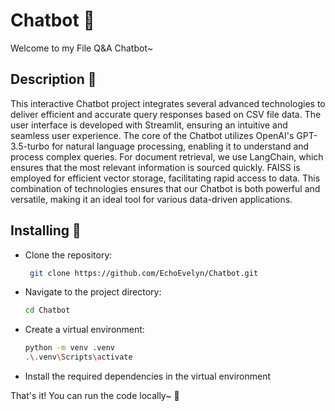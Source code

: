 # Chatbot 🤖

Welcome to my File Q&A Chatbot~

## Description 📒

This interactive Chatbot project integrates several advanced technologies to deliver efficient and accurate query responses based on CSV file data. The user interface is developed with Streamlit, ensuring an intuitive and seamless user experience. The core of the Chatbot utilizes OpenAI's GPT-3.5-turbo for natural language processing, enabling it to understand and process complex queries. For document retrieval, we use LangChain, which ensures that the most relevant information is sourced quickly. FAISS is employed for efficient vector storage, facilitating rapid access to data. This combination of technologies ensures that our Chatbot is both powerful and versatile, making it an ideal tool for various data-driven applications.

## Installing 🚀

- Clone the repository:
  ```bash
   git clone https://github.com/EchoEvelyn/Chatbot.git
- Navigate to the project directory:
  ```bash
  cd Chatbot
- Create a virtual environment:
  ```bash
  python -m venv .venv
  .\.venv\Scripts\activate
- Install the required dependencies in the virtual environment

That's it! You can run the code locally~ 🥳
  

